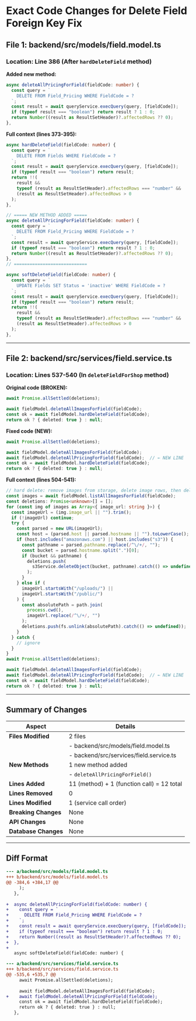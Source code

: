 # Exact Code Changes for Delete Field Foreign Key Fix

## File 1: backend/src/models/field.model.ts

### Location: Line 386 (After `hardDeleteField` method)

**Added new method:**

```typescript
async deleteAllPricingForField(fieldCode: number) {
  const query = `
    DELETE FROM Field_Pricing WHERE FieldCode = ?
  `;
  const result = await queryService.execQuery(query, [fieldCode]);
  if (typeof result === "boolean") return result ? 1 : 0;
  return Number((result as ResultSetHeader)?.affectedRows ?? 0);
},
```

**Full context (lines 373-395):**

```typescript
async hardDeleteField(fieldCode: number) {
  const query = `
    DELETE FROM Fields WHERE FieldCode = ?
  `;
  const result = await queryService.execQuery(query, [fieldCode]);
  if (typeof result === "boolean") return result;
  return !!(
    result &&
    typeof (result as ResultSetHeader).affectedRows === "number" &&
    (result as ResultSetHeader).affectedRows > 0
  );
},

// ===== NEW METHOD ADDED =====
async deleteAllPricingForField(fieldCode: number) {
  const query = `
    DELETE FROM Field_Pricing WHERE FieldCode = ?
  `;
  const result = await queryService.execQuery(query, [fieldCode]);
  if (typeof result === "boolean") return result ? 1 : 0;
  return Number((result as ResultSetHeader)?.affectedRows ?? 0);
},
// ============================

async softDeleteField(fieldCode: number) {
  const query = `
    UPDATE Fields SET Status = 'inactive' WHERE FieldCode = ?
  `;
  const result = await queryService.execQuery(query, [fieldCode]);
  if (typeof result === "boolean") return result;
  return !!(
    result &&
    typeof (result as ResultSetHeader).affectedRows === "number" &&
    (result as ResultSetHeader).affectedRows > 0
  );
},
```

---

## File 2: backend/src/services/field.service.ts

### Location: Lines 537-540 (In `deleteFieldForShop` method)

**Original code (BROKEN):**
```typescript
await Promise.allSettled(deletions);

await fieldModel.deleteAllImagesForField(fieldCode);
const ok = await fieldModel.hardDeleteField(fieldCode);
return ok ? { deleted: true } : null;
```

**Fixed code (NEW):**
```typescript
await Promise.allSettled(deletions);

await fieldModel.deleteAllImagesForField(fieldCode);
await fieldModel.deleteAllPricingForField(fieldCode);  // ← NEW LINE
const ok = await fieldModel.hardDeleteField(fieldCode);
return ok ? { deleted: true } : null;
```

**Full context (lines 504-541):**

```typescript
// hard delete: remove images from storage, delete image rows, then delete field
const images = await fieldModel.listAllImagesForField(fieldCode);
const deletions: Promise<unknown>[] = [];
for (const img of images as Array<{ image_url: string }>) {
  const imageUrl = (img.image_url || "").trim();
  if (!imageUrl) continue;
  try {
    const parsed = new URL(imageUrl);
    const host = (parsed.host || parsed.hostname || "").toLowerCase();
    if (host.includes("amazonaws.com") || host.includes("s3")) {
      const pathname = parsed.pathname.replace(/^\/+/, "");
      const bucket = parsed.hostname.split(".")[0];
      if (bucket && pathname) {
        deletions.push(
          s3Service.deleteObject(bucket, pathname).catch(() => undefined)
        );
      }
    } else if (
      imageUrl.startsWith("/uploads/") ||
      imageUrl.startsWith("/public/")
    ) {
      const absolutePath = path.join(
        process.cwd(),
        imageUrl.replace(/^\/+/, "")
      );
      deletions.push(fs.unlink(absolutePath).catch(() => undefined));
    }
  } catch {
    // ignore
  }
}
await Promise.allSettled(deletions);

await fieldModel.deleteAllImagesForField(fieldCode);
await fieldModel.deleteAllPricingForField(fieldCode);  // ← NEW LINE
const ok = await fieldModel.hardDeleteField(fieldCode);
return ok ? { deleted: true } : null;
```

---

## Summary of Changes

| Aspect | Details |
|--------|---------|
| **Files Modified** | 2 files |
| | - backend/src/models/field.model.ts |
| | - backend/src/services/field.service.ts |
| **New Methods** | 1 new method added |
| | - `deleteAllPricingForField()` |
| **Lines Added** | 11 (method) + 1 (function call) = 12 total |
| **Lines Removed** | 0 |
| **Lines Modified** | 1 (service call order) |
| **Breaking Changes** | None |
| **API Changes** | None |
| **Database Changes** | None |

---

## Diff Format

```diff
--- a/backend/src/models/field.model.ts
+++ b/backend/src/models/field.model.ts
@@ -384,6 +384,17 @@
     );
   },
 
+  async deleteAllPricingForField(fieldCode: number) {
+    const query = `
+      DELETE FROM Field_Pricing WHERE FieldCode = ?
+    `;
+    const result = await queryService.execQuery(query, [fieldCode]);
+    if (typeof result === "boolean") return result ? 1 : 0;
+    return Number((result as ResultSetHeader)?.affectedRows ?? 0);
+  },
+
   async softDeleteField(fieldCode: number) {

--- a/backend/src/services/field.service.ts
+++ b/backend/src/services/field.service.ts
@@ -535,6 +535,7 @@
     await Promise.allSettled(deletions);
 
     await fieldModel.deleteAllImagesForField(fieldCode);
+    await fieldModel.deleteAllPricingForField(fieldCode);
     const ok = await fieldModel.hardDeleteField(fieldCode);
     return ok ? { deleted: true } : null;
   },
```

